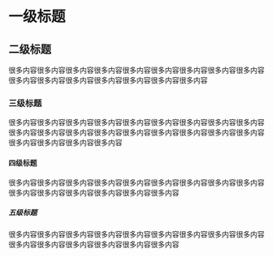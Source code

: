 # 一级标题
## 二级标题
很多内容很多内容很多内容很多内容很多内容很多内容很多内容很多内容很多内容
很多内容很多内容很多内容很多内容很多内容很多内容很多内容
### 三级标题
很多内容很多内容很多内容很多内容很多内容很多内容很多内容很多内容很多内容很多内容很多内容很多内容很多内容很多内容很多内容很多内容很多内容很多内容很多内容很多内容很多内容很多内容
#### 四级标题
很多内容很多内容很多内容很多内容很多内容很多内容很多内容很多内容很多内容很多内容很多内容很多内容很多内容很多内容很多内容
##### 五级标题
很多内容很多内容很多内容很多内容很多内容很多内容很多内容很多内容很多内容很多内容很多内容很多内容很多内容很多内容很多内容